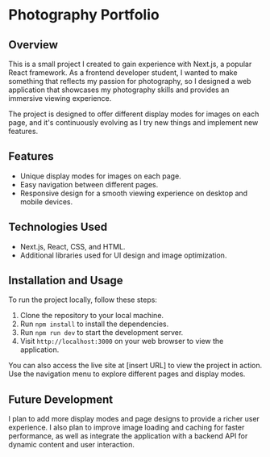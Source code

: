 # Photography Portfolio

## Overview

This is a small project I created to gain experience with Next.js, a popular React framework. As a frontend developer student, I wanted to make something that reflects my passion for photography, so I designed a web application that showcases my photography skills and provides an immersive viewing experience.

The project is designed to offer different display modes for images on each page, and it's continuously evolving as I try new things and implement new features.

## Features

- Unique display modes for images on each page.
- Easy navigation between different pages.
- Responsive design for a smooth viewing experience on desktop and mobile devices.

## Technologies Used

- Next.js, React, CSS, and HTML.
- Additional libraries used for UI design and image optimization.

## Installation and Usage

To run the project locally, follow these steps:

1. Clone the repository to your local machine.
2. Run `npm install` to install the dependencies.
3. Run `npm run dev` to start the development server.
4. Visit `http://localhost:3000` on your web browser to view the application.

You can also access the live site at [insert URL] to view the project in action. Use the navigation menu to explore different pages and display modes.

## Future Development

I plan to add more display modes and page designs to provide a richer user experience. I also plan to improve image loading and caching for faster performance, as well as integrate the application with a backend API for dynamic content and user interaction.
